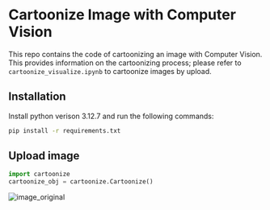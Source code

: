 # Cartoonize Image with Computer Vision
This repo contains the code of cartoonizing an image with Computer Vision. This provides information on the cartoonizing process; please refer to ```cartoonize_visualize.ipynb``` to cartoonize images by upload. 

## Installation
Install python verison 3.12.7 and run the following commands:

```bash
pip install -r requirements.txt
```

## Upload image
```python
import cartoonize
cartoonize_obj = cartoonize.Cartoonize()
```
![image_original](\image\test_original.png)
